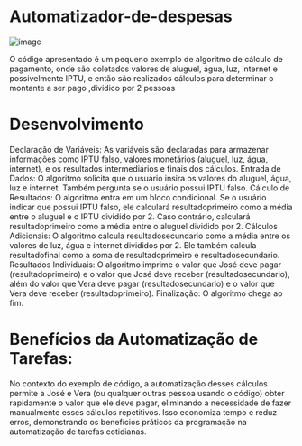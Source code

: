 # Automatizador-de-despesas
![image](https://github.com/herobruno/Automatizador-de-despesas/assets/125412241/c86cf252-c47e-4719-8a7d-1aec0d939d42)


O código apresentado é um pequeno exemplo de algoritmo de cálculo de pagamento, onde são coletados valores de aluguel, água, luz, internet e possivelmente IPTU, e então são realizados cálculos para determinar o montante a ser pago ,dividico por 2 pessoas

# Desenvolvimento
Declaração de Variáveis:
As variáveis são declaradas para armazenar informações como IPTU falso, valores monetários (aluguel, luz, água, internet), e os resultados intermediários e finais dos cálculos.
Entrada de Dados:
O algoritmo solicita que o usuário insira os valores do aluguel, água, luz e internet. Também pergunta se o usuário possui IPTU falso.
Cálculo de Resultados:
O algoritmo entra em um bloco condicional. Se o usuário indicar que possui IPTU falso, ele calculará resultadoprimeiro como a média entre o aluguel e o IPTU dividido por 2. Caso contrário, calculará resultadoprimeiro como a média entre o aluguel dividido por 2.
Cálculos Adicionais:
O algoritmo calcula resultadosecundario como a média entre os valores de luz, água e internet divididos por 2. Ele também calcula resultadofinal como a soma de resultadoprimeiro e resultadosecundario.
Resultados Individuais:
O algoritmo imprime o valor que José deve pagar (resultadoprimeiro) e o valor que José deve receber (resultadosecundario), além do valor que Vera deve pagar (resultadosecundario) e o valor que Vera deve receber (resultadoprimeiro).
Finalização:
O algoritmo chega ao fim.

# Benefícios da Automatização de Tarefas:
No contexto do exemplo de código, a automatização desses cálculos permite a José e Vera (ou qualquer outras pessoa usando o código) obter rapidamente o valor que ele deve pagar, eliminando a necessidade de fazer manualmente esses cálculos repetitivos. Isso economiza tempo e reduz erros, demonstrando os benefícios práticos da programação na automatização de tarefas cotidianas.
